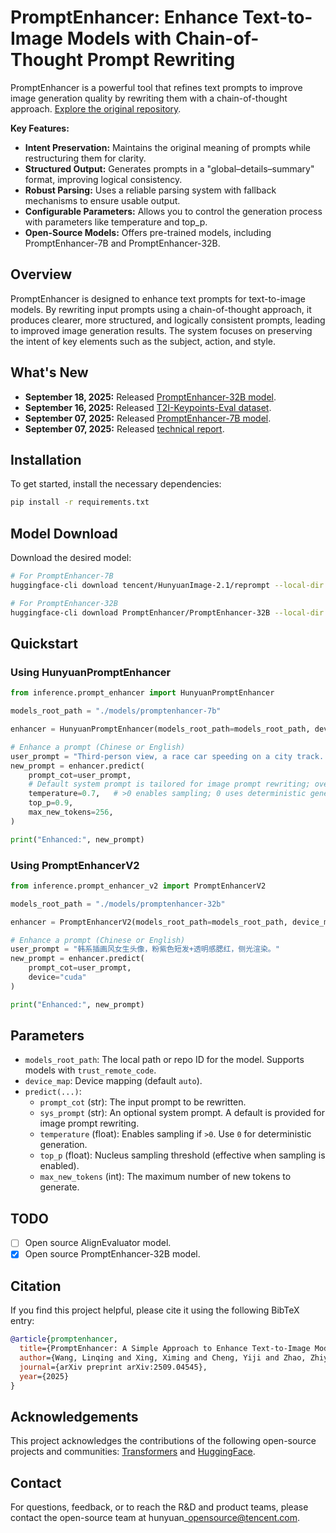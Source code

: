 # PromptEnhancer: Enhance Text-to-Image Models with Chain-of-Thought Prompt Rewriting

PromptEnhancer is a powerful tool that refines text prompts to improve image generation quality by rewriting them with a chain-of-thought approach. [Explore the original repository](https://github.com/Hunyuan-PromptEnhancer/PromptEnhancer).

**Key Features:**

*   **Intent Preservation:** Maintains the original meaning of prompts while restructuring them for clarity.
*   **Structured Output:** Generates prompts in a "global–details–summary" format, improving logical consistency.
*   **Robust Parsing:** Uses a reliable parsing system with fallback mechanisms to ensure usable output.
*   **Configurable Parameters:** Allows you to control the generation process with parameters like temperature and top\_p.
*   **Open-Source Models:** Offers pre-trained models, including PromptEnhancer-7B and PromptEnhancer-32B.

## Overview

PromptEnhancer is designed to enhance text prompts for text-to-image models. By rewriting input prompts using a chain-of-thought approach, it produces clearer, more structured, and logically consistent prompts, leading to improved image generation results. The system focuses on preserving the intent of key elements such as the subject, action, and style.

## What's New

*   **September 18, 2025:** Released [PromptEnhancer-32B model](https://huggingface.co/PromptEnhancer/PromptEnhancer-32B).
*   **September 16, 2025:** Released [T2I-Keypoints-Eval dataset](https://huggingface.co/datasets/PromptEnhancer/T2I-Keypoints-Eval).
*   **September 07, 2025:** Released [PromptEnhancer-7B model](https://huggingface.co/tencent/HunyuanImage-2.1/tree/main/reprompt).
*   **September 07, 2025:** Released [technical report](https://arxiv.org/abs/2509.04545).

## Installation

To get started, install the necessary dependencies:

```bash
pip install -r requirements.txt
```

## Model Download

Download the desired model:

```bash
# For PromptEnhancer-7B
huggingface-cli download tencent/HunyuanImage-2.1/reprompt --local-dir ./models/promptenhancer-7b

# For PromptEnhancer-32B
huggingface-cli download PromptEnhancer/PromptEnhancer-32B --local-dir ./models/promptenhancer-32b
```

## Quickstart

### Using HunyuanPromptEnhancer

```python
from inference.prompt_enhancer import HunyuanPromptEnhancer

models_root_path = "./models/promptenhancer-7b"

enhancer = HunyuanPromptEnhancer(models_root_path=models_root_path, device_map="auto")

# Enhance a prompt (Chinese or English)
user_prompt = "Third-person view, a race car speeding on a city track..."
new_prompt = enhancer.predict(
    prompt_cot=user_prompt,
    # Default system prompt is tailored for image prompt rewriting; override if needed
    temperature=0.7,   # >0 enables sampling; 0 uses deterministic generation
    top_p=0.9,
    max_new_tokens=256,
)

print("Enhanced:", new_prompt)
```

### Using PromptEnhancerV2

```python
from inference.prompt_enhancer_v2 import PromptEnhancerV2

models_root_path = "./models/promptenhancer-32b"

enhancer = PromptEnhancerV2(models_root_path=models_root_path, device_map="auto")

# Enhance a prompt (Chinese or English)
user_prompt = "韩系插画风女生头像，粉紫色短发+透明感腮红，侧光渲染。"
new_prompt = enhancer.predict(
    prompt_cot=user_prompt,
    device="cuda"
)

print("Enhanced:", new_prompt)
```

## Parameters

*   `models_root_path`: The local path or repo ID for the model. Supports models with `trust_remote_code`.
*   `device_map`: Device mapping (default `auto`).
*   `predict(...)`:
    *   `prompt_cot` (str): The input prompt to be rewritten.
    *   `sys_prompt` (str): An optional system prompt. A default is provided for image prompt rewriting.
    *   `temperature` (float): Enables sampling if `>0`. Use `0` for deterministic generation.
    *   `top_p` (float): Nucleus sampling threshold (effective when sampling is enabled).
    *   `max_new_tokens` (int): The maximum number of new tokens to generate.

## TODO

*   [ ] Open source AlignEvaluator model.
*   [x] Open source PromptEnhancer-32B model.

## Citation

If you find this project helpful, please cite it using the following BibTeX entry:

```bibtex
@article{promptenhancer,
  title={PromptEnhancer: A Simple Approach to Enhance Text-to-Image Models via Chain-of-Thought Prompt Rewriting},
  author={Wang, Linqing and Xing, Ximing and Cheng, Yiji and Zhao, Zhiyuan and Tao, Jiale and Wang, QiXun and Li, Ruihuang and Chen, Comi and Li, Xin and Wu, Mingrui and Deng, Xinchi and Wang, Chunyu and Lu, Qinglin},
  journal={arXiv preprint arXiv:2509.04545},
  year={2025}
}
```

## Acknowledgements

This project acknowledges the contributions of the following open-source projects and communities: [Transformers](https://huggingface.co/transformers) and [HuggingFace](https://huggingface.co).

## Contact

For questions, feedback, or to reach the R&D and product teams, please contact the open-source team at hunyuan\_opensource@tencent.com.